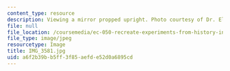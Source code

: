 ```yaml
---
content_type: resource
description: Viewing a mirror propped upright. Photo courtesy of Dr. Elizabeth Cavicchi.
file: null
file_location: /coursemedia/ec-050-recreate-experiments-from-history-inform-the-future-from-the-past-galileo-january-iap-2010/a6f2b39bb5ff3f85aefde52d0a6895cd_IMG_3581.jpg
file_type: image/jpeg
resourcetype: Image
title: IMG_3581.jpg
uid: a6f2b39b-b5ff-3f85-aefd-e52d0a6895cd
---
```

